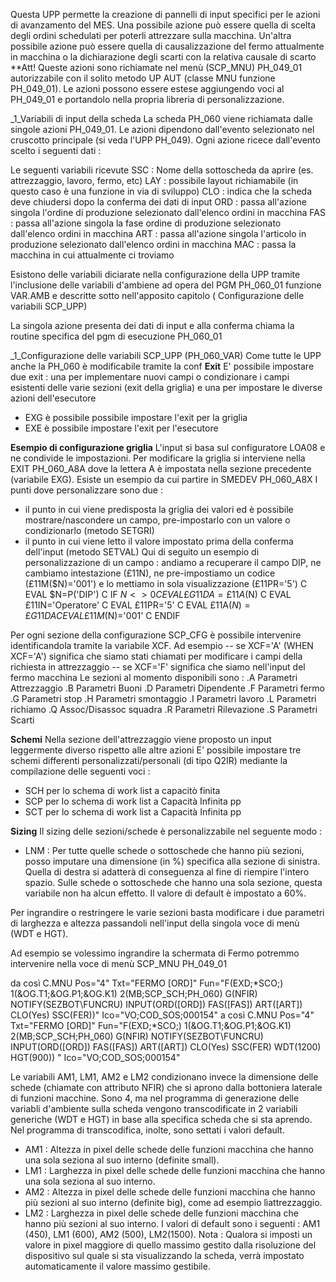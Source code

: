Questa UPP permette la creazione di pannelli di input specifici per le azioni di avanzamento del MES. Una possibile azione può essere quella di scelta degli ordini schedulati per poterli attrezzare sulla macchina. Un'altra possibile azione può essere quella di causalizzazione del fermo attualmente in macchina o la dichiarazione degli scarti con la relativa causale di scarto
**Att! Queste azioni sono richiamate nel menù (SCP_MNU) PH_049_01 autorizzabile con il solito metodo UP AUT (classe MNU funzione PH_049_01).
Le azioni possono essere estese aggiungendo voci al PH_049_01 e portandolo nella propria libreria di personalizzazione.


_1_Variabili di input della scheda
La scheda PH_060 viene richiamata dalle singole azioni PH_049_01. Le azioni dipendono dall'evento selezionato nel cruscotto principale (si veda l'UPP PH_049). Ogni azione ricece dall'evento scelto  i seguenti dati : 

Le seguenti variabili ricevute
SSC :  Nome della sottoscheda da aprire (es. attrezzaggio, lavoro, fermo, etc)
LAY :  possibile layout richiamabile (in questo caso è una funzione in via di sviluppo)
CLO :  indica che la scheda deve chiudersi dopo la conferma dei dati di input
ORD :  passa all'azione singola l'ordine di produzione selezionato dall'elenco ordini in macchina
FAS :  passa all'azione singola la fase ordine di produzione selezionato dall'elenco ordini in macchina
ART :  passa all'azione singola l'articolo in produzione selezionato dall'elenco ordini in macchina
MAC :  passa la macchina in cui attualmente ci troviamo

Esistono delle variabili diciarate nella configurazione della UPP tramite l'inclusione delle variabili d'ambiene ad opera del PGM PH_060_01 funzione VAR.AMB e descritte sotto nell'apposito capitolo ( Configurazione delle variabili SCP_UPP)

La singola azione presenta dei dati di input e alla conferma chiama la routine specifica del pgm di esecuzione PH_060_01

_1_Configurazione delle variabili SCP_UPP (PH_060_VAR)
Come tutte le UPP anche la PH_060 è modificabile tramite la conf
**Exit**
E' possibile impostare due exit :  una per implementare nuovi campi o condizionare i campi esistenti delle varie sezioni (exit della griglia) e una per impostare le diverse azioni dell'esecutore

-  EXG è possibile possibile impostare l'exit per la griglia
-  EXE è possibile impostare l'exit per l'esecutore

**Esempio di configurazione griglia**
L'input si basa sul configuratore LOA08 e ne condivide le impostazioni.
Per modificare la griglia si interviene nella EXIT PH_060_A8A dove la lettera A è impostata nella sezione precedente (variabile EXG).
Esiste un esempio da cui partire in SMEDEV  PH_060_A8X
I punti dove personalizzare sono due : 
-  il punto in cui viene predisposta la griglia dei valori ed è possibile mostrare/nascondere un campo, pre-impostarlo con un valore o condizionarlo (metodo SETGRI)
-  il punto in cui viene letto il valore impostato prima della conferma dell'input (metodo SETVAL)
Qui di seguito un esempio di personalizzazione di un campo :  andiamo a recuperare il campo DIP, ne cambiamo intestazione (£11N), ne pre-impostiamo un codice (£11M($N)='001') e lo mettiamo in sola visualizzazione (£11PR='5')
C                   EVAL      $N=P('DIP')
C                   IF        $N<>0
C                   EVAL      £G11DA=£11A($N)
C                   EVAL      £11IN='Operatore'
C                   EVAL      £11PR='5'
C                   EVAL      £11A($N)=£G11DA
C                   EVAL      £11M($N)='001'
C                   ENDIF


Per ogni sezione della configurazione SCP_CFG è possibile intervenire identificandola tramite la variabile XCF.
Ad esempio
-- se XCF='A'  (WHEN XCF='A') significa che siamo stati chiamati per modificare i campi della richiesta in attrezzaggio
-- se XCF='F' significa che siamo nell'input del fermo macchina
Le sezioni al momento disponibili sono : 
.A             Parametri Attrezzaggio
.B             Parametri Buoni
.D             Parametri Dipendente
.F             Parametri fermo
.G             Parametri stop
.H             Parametri smontaggio
.I             Parametri lavoro
.L             Parametri richiamo
.Q             Assoc/Disassoc squadra
.R             Parametri Rilevazione
.S             Parametri Scarti

**Schemi**
Nella sezione dell'attrezzaggio viene proposto un input leggermente diverso rispetto alle altre azioni
E' possibile impostare tre schemi differenti personalizzati/personali (di tipo Q2IR) mediante la compilazione delle seguenti voci : 
- SCH per lo schema di work list a capacitò finita
- SCP per lo schema di work list a Capacità Infinita pp
- SCT per lo schema di work list a Capacità Infinita pp

**Sizing**
Il sizing delle sezioni/schede è personalizzabile nel seguente modo : 
- LNM :  Per tutte quelle schede o sottoschede che hanno più sezioni, posso imputare una dimensione (in %) specifica alla sezione di sinistra. Quella di destra si adatterà di conseguenza al fine di riempire l'intero spazio. Sulle schede o sottoschede che hanno una sola sezione, questa variabile non ha alcun effetto.
Il valore di default è impostato a 60%.

Per ingrandire o restringere le varie sezioni basta modificare i due parametri di larghezza e altezza passandoli nell'input della singola voce di menù (WDT e HGT).

Ad esempio se volessimo ingrandire la schermata di Fermo potremmo intervenire nella voce di menù SCP_MNU PH_049_01

da così
C.MNU Pos="4" Txt="FERMO [ORD]" Fun="F(EXD;\*SCO;) 1(&OG.T1;&OG.P1;&OG.K1) 2(MB;SCP_SCH;PH_060) G(NFIR) NOTIFY(SEZBOT\FUNCRU) INPUT(ORD([ORD]) FAS([FAS]) ART([ART]) CLO(Yes) SSC(FER))" Ico="VO;COD_SOS;000154"
a così
C.MNU Pos="4" Txt="FERMO [ORD]" Fun="F(EXD;\*SCO;) 1(&OG.T1;&OG.P1;&OG.K1) 2(MB;SCP_SCH;PH_060) G(NFIR) NOTIFY(SEZBOT\FUNCRU) INPUT(ORD([ORD]) FAS([FAS]) ART([ART]) CLO(Yes) SSC(FER) WDT(1200) HGT(900)) " Ico="VO;COD_SOS;000154"

Le variabili AM1, LM1, AM2 e LM2 condizionano invece la dimensione delle schede (chiamate con attributo NFIR) che si aprono dalla bottoniera laterale di funzioni macchine. Sono 4, ma nel programma di generazione delle variabli d'ambiente sulla scheda vengono transcodificate in 2 variabili generiche (WDT e HGT) in base alla specifica scheda che si sta aprendo. Nel programma di transcodifica, inolte, sono settati i valori default.
- AM1 :  Altezza in pixel delle schede delle funzioni macchina che hanno una sola seziona al suo interno (definite small).
- LM1 :  Larghezza in pixel delle schede delle funzioni macchina che hanno una sola seziona al suo interno.
- AM2 :  Altezza in pixel delle schede delle funzioni macchina che hanno più sezioni al suo interno (definite big), come ad esempio lìattrezzaggio.
- LM2 :  Larghezza in pixel delle schede delle funzioni macchina che hanno più sezioni al suo interno.
I valori di default sono i seguenti :  AM1 (450), LM1 (600), AM2 (500), LM2(1500).
Nota :  Qualora si imposti un valore in pixel maggiore di quello massimo gestito dalla risoluzione del dispositivo sul quale si sta visualizzando la scheda, verrà impostato automaticamente il valore massimo gestibile.

